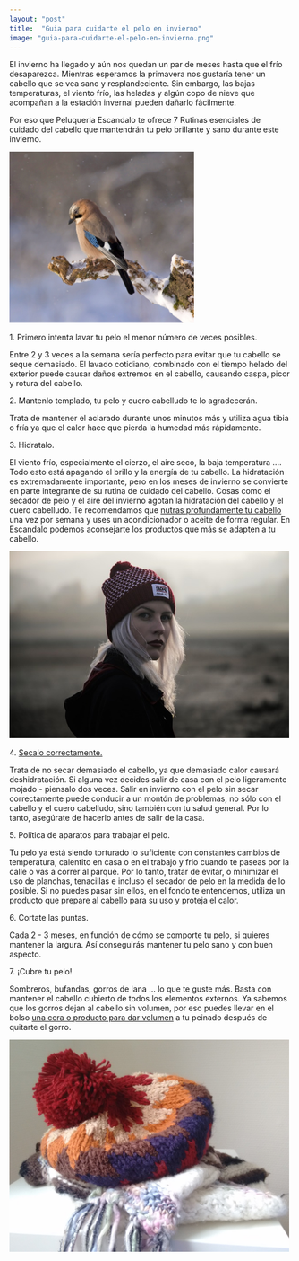 ```yaml
---
layout: "post"
title:  "Guia para cuidarte el pelo en invierno"
image: "guia-para-cuidarte-el-pelo-en-invierno.png"
---
```


<article class="container mod-row">
 <div class="container-item-text-left">
  <p>
  El invierno ha llegado y aún nos quedan un par de meses hasta que el frío desaparezca. Mientras esperamos la primavera nos gustaría tener un cabello que se vea sano y resplandeciente. Sin embargo, las bajas temperaturas, el viento frío, las heladas y algún copo de nieve que acompañan a la estación invernal pueden dañarlo fácilmente.
  </p>
  <p>
  Por eso que Peluqueria Escandalo te ofrece 7 Rutinas esenciales de cuidado del cabello que mantendrán tu pelo brillante y sano durante este invierno.
  </p>
  </div>
  <div>
     <img src="img/guia-para-cuidarte-el-pelo-en-invierno-2.png" width="330" height="auto" alt="consejos peluquería Escándalo Zaragoza">
  </div>
  <p>
  1. Primero intenta lavar tu pelo el menor número de veces posibles.
  </p>
  <p>
  Entre 2 y 3 veces a la semana sería perfecto para evitar que tu cabello se seque demasiado. El lavado cotidiano, combinado con el tiempo helado del exterior puede causar daños extremos en el cabello, causando caspa, picor y rotura del cabello.
  </p>
  <p>
  2. Mantenlo templado, tu pelo y cuero cabelludo te lo agradecerán.
  </p>
  <p>
  Trata de mantener el aclarado durante unos minutos más y utiliza agua tibia o fría ya que el calor hace que pierda la humedad más rápidamente.
  </p>
  <p>
  3. Hidratalo.
  </p>
  <p>
  El viento frío, especialmente el cierzo, el aire seco, la baja temperatura .... Todo esto está apagando el brillo y la energía de tu cabello. La hidratación es extremadamente importante, pero en los meses de invierno se convierte en parte integrante de su rutina de cuidado del cabello. Cosas como el secador de pelo y el aire del invierno agotan la hidratación del cabello y el cuero cabelludo. Te recomendamos que <a class="link" href="http://www.peluqueriaescandalozaragoza.es/productos-kinessences-detox"> nutras profundamente tu cabello </a>una vez por semana y uses un acondicionador o aceite de forma regular. En Escandalo podemos aconsejarte los productos que más se adapten a tu cabello.
  </p>
  <div>
     <img src="img/guia-para-cuidarte-el-pelo-en-invierno-3.jpg" width="500" height="auto" alt="Consejos peluqueria Escándalo">
  </div>
  <p>
  4. <a class="link" href="http://www.peluqueriaescandalozaragoza.es/Errores-que-puedes-estar">Secalo correctamente.</a>
  </p>
  <p>
  Trata de no secar demasiado el cabello, ya que demasiado calor causará deshidratación. Si alguna vez decides salir de  casa con el pelo ligeramente mojado - piensalo dos veces. Salir en invierno con el pelo sin secar correctamente puede conducir a un montón de problemas, no sólo con el cabello y el cuero cabelludo, sino también con tu salud general. Por lo tanto, asegúrate de hacerlo antes de salir de la casa.
  </p>
  <p>
  5. Política de aparatos para trabajar el pelo.
  </p>
  <p>
  Tu pelo ya está siendo torturado lo suficiente con constantes cambios de temperatura, calentito en casa o en el trabajo y frio cuando te paseas por la calle o vas a correr al parque. Por lo tanto, tratar de evitar, o minimizar el uso de planchas, tenacillas e incluso el secador de pelo en la medida de lo posible. Si no puedes pasar sin ellos, en el fondo te entendemos, utiliza un producto que prepare al cabello para su uso y proteja el calor.
  </p>
  <p>
  6. Cortate las puntas.
  </p>
  <p>
   Cada 2 - 3 meses, en función de cómo se comporte tu pelo, si quieres mantener la largura. Así conseguirás mantener tu pelo sano y con buen aspecto.
  </p>
  <p>
  7. ¡Cubre tu pelo! <br>
  </p>
  <p>
  Sombreros, bufandas, gorros de lana ... lo que te guste más. Basta con mantener el cabello cubierto de todos los elementos externos. Ya sabemos que los gorros dejan al cabello sin volumen, por eso puedes llevar en el bolso <a class="link" href="http://www.peluqueriaescandalozaragoza.es/4-maneras-cuidar-tu-cabello-desde-que-te-levantas">una cera o producto para dar volumen</a> a tu peinado después de quitarte el gorro.
  </p>
  <div>
     <img src="img/guia-para-cuidarte-el-pelo-en-invierno-4.jpg" width="500" height="auto" alt="protege tu pelo del frio">
  </div>
